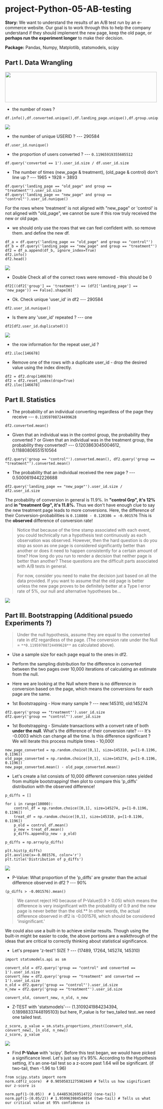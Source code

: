 # project-Python-05-AB-testing

__Story:__ We want to understand the results of an A/B test run by an e-commerce website. Our goal is to work through this to help the company understand if they should implement the new page, keep the old page, or **perhaps run the experiment longer** to make their decision.

__Package:__ Pandas, Numpy, Matplotlib, statsmodels, scipy

## Part I. Data Wrangling
<img src="https://user-images.githubusercontent.com/31917400/34901191-0310e346-f7ff-11e7-8c37-41861c544ca4.jpg" width="500" height="100" />

 - the number of rows ?
```
df.info(),df.converted.unique(),df.landing_page.unique(),df.group.unique()
```
<img src="https://user-images.githubusercontent.com/31917400/34901245-afc6cb1e-f7ff-11e7-8bf9-aa1624cfb0ef.jpg" />

 - the number of unique USERID ? --- 290584
``` 
df.user_id.nunique()
```
 - the proportion of users converted ? --- `0.11965919355605512`
```
df.query('converted == 1').user_id.size / df.user_id.size
```
 - The number of times (new_page & treatment), (old_page & control) don't line up ? --- 1965 + 1928 = 3893
```
df.query('landing_page == "old_page" and group == "treatment"').user_id.size 
df.query('landing_page == "new_page" and group == "control"').user_id.nunique() 
```
For the rows where 'treatment' is not aligned with "new_page" or 'control' is not aligned with "old_page", we cannot be sure if this row truly received the new or old page. 

 - we should only use the rows that we can feel confident with. so remove them. and define the new df.
```
df_a = df.query('landing_page == "old_page" and group == "control"') 
df_b = df.query('landing_page == "new_page" and group == "treatment"')
df2 = df_a.append(df_b, ignore_index=True)
df2.info()
df2.head()
```
<img src="https://user-images.githubusercontent.com/31917400/34901313-babfca7e-f800-11e7-8d1c-62c8428b63ea.jpg" />

 - Double Check all of the correct rows were removed - this should be 0
```
df2[((df2['group'] == 'treatment') == (df2['landing_page'] == 'new_page')) == False].shape[0]
```
 - Ok. Check unique 'user_id' in df2 --- 290584
```
df2.user_id.nunique()
```
 - Is there any 'user_id' repeated ? --- one 
```
df2[df2.user_id.duplicated()]
```
<img src="https://user-images.githubusercontent.com/31917400/34901456-6f63ba7a-f802-11e7-8b99-e153c6834f09.jpg" />

 - the row information for the repeat user_id ?
```
df2.iloc[146678]
```
 - Remove one of the rows with a duplicate user_id - drop the desired value using the index directly.
```
df2 = df2.drop(146678)
df2 = df2.reset_index(drop=True)
df2.iloc[146678]
```
## Part II. Statistics
 - The probability of an individual converting regardless of the page they receive --- `0.11959708724499628`
```
df2.converted.mean()
```
 - Given that an individual was in the control group, the probability they converted ? or Given that an individual was in the treatment group, the probability they converted? --- 0.1203863045004612, 0.11880806551510564
```
df2.query('group == "control"').converted.mean(), df2.query('group == "treatment"').converted.mean()
```
 - The probability that an individual received the new page ? --- 0.5000619442226688
```
df2.query('landing_page == "new_page"').user_id.size / df2.user_id.size
```
The probability of conversion in general is 11.9%. In **"control Grp", it's 12%** and **in "treatment Grp", it's 11.8%.** Thus we don't have enough clue to say the new treatment page leads to more conversions. Here, the difference of their Conversion-probabilities is `0.118808 - 0.120386 = -0.001576` This is the **observed** difference of conversion rate!

>Notice that because of the time stamp associated with each event, you could technically run a hypothesis test continuously as each observation was observed. However, then the hard question is do you stop as soon as one page is considered significantly better than another or does it need to happen consistently for a certain amount of time? How long do you run to render a decision that neither page is better than another? These questions are the difficult parts associated with A/B tests in general.

>For now, consider you need to make the decision just based on all the data provided. If you want to assume that the old page is better unless the new page proves to be definitely better at a Type I error rate of 5%, our null and alternative hypotheses be...
<img src="https://user-images.githubusercontent.com/31917400/34901652-32d54eae-f805-11e7-9f43-32dc5d3723b9.jpg" />

## Part III. Bootstrapping (Additional psuedo Experiments ?)
>Under the null hypothesis, assume they are equal to the converted rate in df2 regardless of the page. (The conversion rate under the Null = `**0.11959708724499628**` as calculated above). 
 - Use a sample size for each page equal to the ones in df2.
 - Perform the sampling distribution for the difference in converted between the two pages over 10,000 iterations of calculating an estimate from the null. 
 - Here we are looking at the Null where there is no difference in conversion based on the page, which means the conversions for each page are the same.

 - 1st Bootstrapping - How many sample ? --- new:145310, old:145274
```
df2.query('group == "treatment"').user_id.size
df2.query('group == "control"').user_id.size
```
 - 1st Bootstrapping - Simulate transactions with a convert rate of both **under the null**. What's the difference of their conversion rate? --- It's -0.0003 which can change all the time. Is this difference significant ?  We will iterate this process multiple times - 10,000! 
```
new_page_converted = np.random.choice([0,1], size=145310, p=[1-0.1196, 0.1196])
old_page_converted = np.random.choice([0,1], size=145274, p=[1-0.1196, 0.1196])
new_page_converted.mean() - old_page_converted.mean()
```
 - Let's create a list consists of 10,000 different conversion rates yielded from multiple bootstrapping! then plot to compare this 'p_diffs' distribution with the observed difference!
```
p_diffs = []

for i in range(10000):
    control_df = np.random.choice([0,1], size=145274, p=[1-0.1196, 0.1196])
    treat_df = np.random.choice([0,1], size=145310, p=[1-0.1196, 0.1196])
    p_old = control_df.mean()
    p_new = treat_df.mean()
    p_diffs.append(p_new - p_old)

p_diffs = np.array(p_diffs) 

plt.hist(p_diffs)
plt.axvline(x=-0.001576, color='r')
plt.title('Distribution of p_diffs')
```
<img src="https://user-images.githubusercontent.com/31917400/34901989-70199144-f80a-11e7-8702-0e6b63c6f264.jpg" />

 - P-Value: What proportion of the 'p_diffs' are greater than the actual difference observed in df2 ? --- 90%
```
(p_diffs > -0.001576).mean()
```
>We cannot reject H0 because of P-Value(0.9 > 0.05) which means the difference is very insignificant with the probability of 0.9 and the new page is never better than the old.** In other words, the actual difference observed in df2 is -0.001576, which should be considered 'insignificant.' 

We could also use a built-in to achieve similar results. Though using the built-in might be easier to code, the above portions are a walkthrough of the ideas that are critical to correctly thinking about statistical significance. 

 - Let's prepare 'z-test'! SIZE ? --- (17489, 17264, 145274, 145310)
```
import statsmodels.api as sm

convert_old = df2.query('group == "control" and converted == 1').user_id.size
convert_new = df2.query('group == "treatment" and converted == 1').user_id.size
n_old = df2.query('group == "control"').user_id.size
n_new = df2.query('group == "treatment"').user_id.size

convert_old, convert_new, n_old, n_new
```
 - Z-TEST with 'statsmodels'--- (1.3109241984234394, 0.18988337448195103) but here, P_value is for two_tailed test..we need one tailed test. 
```
z_score, p_value = sm.stats.proportions_ztest([convert_old, convert_new], [n_old, n_new])
z_score, p_value 
```
<img src="https://user-images.githubusercontent.com/31917400/34902100-6c8a4940-f80c-11e7-9035-821f0426d668.jpg" />

 - Find **P-Value** with 'scipy'. Before this test began, we would have picked a significance level. Let's just say it's 95%. According to the Hypothesis setting, it's an one-tail test so a z-score past 1.64 will be significant. (if two-tail, then -1.96 to 1.96)
```
from scipy.stats import norm
norm.cdf(z_score)  # 0.90505831275902449 # Tells us how significant our z-score is

norm.ppf(1-(0.05))  # 1.6448536269514722 (one-tail)
norm.ppf(1-(0.05/2)) # 1.959963984540054 (two-tail) # Tells us what our critical value at 95% confidence is
```












